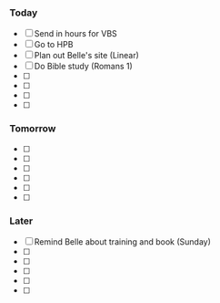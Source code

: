 ### Today

- [ ] Send in hours for VBS
- [ ] Go to HPB
- [ ] Plan out Belle's site (Linear)
- [ ] Do Bible study (Romans 1)
- [ ]
- [ ]
- [ ]
- [ ]

### Tomorrow

- [ ]
- [ ]
- [ ]
- [ ]
- [ ]
- [ ]

### Later

- [ ] Remind Belle about training and book (Sunday)
- [ ]
- [ ]
- [ ]
- [ ]
- [ ]
